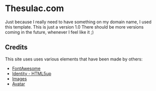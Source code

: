 # Thesulac.com

Just because I really need to have something on my domain name, I used this template.
This is just a version 1.0
There should be more versions coming in the future, whenever I feel like it ;)

## Credits
This site uses uses various elements that have been made by others:

- [FontAwesome](https://fortawesome.github.io/Font-Awesome/)
- [Identity - HTML5up](http://html5up.net/identity)
- [Images](https://unsplash.com)
- [Avatar](https://www.divider.net)
